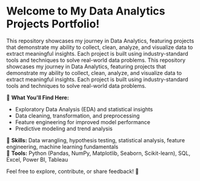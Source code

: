 # Welcome to My Data Analytics Projects Portfolio!

This repository showcases my journey in Data Analytics, featuring projects that demonstrate my ability to collect, clean, analyze, and visualize data to extract meaningful insights. Each project is built using industry-standard tools and techniques to solve real-world data problems.
This repository showcases my journey in Data Analytics, featuring projects that demonstrate my ability to collect, clean, analyze, and visualize data to extract meaningful insights. Each project is built using industry-standard tools and techniques to solve real-world data problems.<br>

📌 **What You'll Find Here:**
- Exploratory Data Analysis (EDA) and statistical insights
- Data cleaning, transformation, and preprocessing
- Feature engineering for improved model performance
- Predictive modeling and trend analysis

🔹 **Skills:** Data wrangling, hypothesis testing, statistical analysis, feature engineering, machine learning fundamentals<br>
🔹 **Tools:** Python (Pandas, NumPy, Matplotlib, Seaborn, Scikit-learn), SQL, Excel, Power BI, Tableau

Feel free to explore, contribute, or share feedback! 🚀
